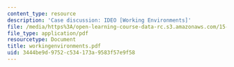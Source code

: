 ```yaml
---
content_type: resource
description: 'Case discussion: IDEO [Working Environments]'
file: /media/https%3A/open-learning-course-data-rc.s3.amazonaws.com/15-394-designing-and-leading-the-entrepreneurial-organization-spring-2003/3444be9d9752c534173a9583f57e9f58_workingenvironments.pdf
file_type: application/pdf
resourcetype: Document
title: workingenvironments.pdf
uid: 3444be9d-9752-c534-173a-9583f57e9f58
---
```


